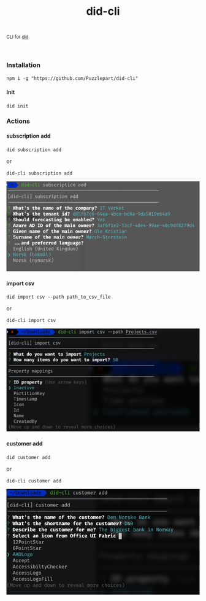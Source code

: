 <!-- ⚠️ This README has been generated from the file(s) "blueprint.md" ⚠️--><h1 align="center">did-cli</h1> <p align="center">
  <b></b></br>
  <sub>CLI for [did](https://github.com/Puzzlepart/did).<sub>
</p>

<br />


### Installation

```shell
npm i -g "https://github.com/Puzzlepart/did-cli"
```
#### Init

```shell
did init
```

### Actions

#### subscription add

```shell
did subscription add
```

or

```shell
did-cli subscription add
```



![image-20210311092849679](assets/image-20210311092849679.png)

#### import csv

```shell
did import csv --path path_to_csv_file
```

or

```shell
did-cli import csv
```


![image-20210311092955701](assets/image-20210311092955701.png)

#### customer add

```shell
did customer add
```

or

```shell
did-cli customer add
```

![image-20210311093034792](assets/image-20210311093034792.png)
